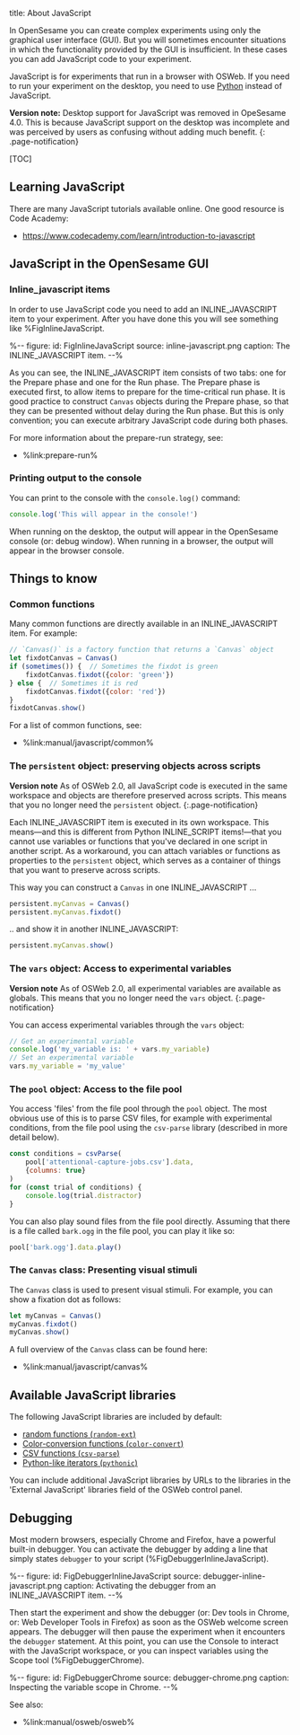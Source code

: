 title: About JavaScript

In OpenSesame you can create complex experiments using only the graphical user interface (GUI). But you will sometimes encounter situations in which the functionality provided by the GUI is insufficient. In these cases you can add JavaScript code to your experiment.

JavaScript is for experiments that run in a browser with OSWeb. If you need to run your experiment on the desktop, you need to use [Python](%url:manual/python/about%) instead of JavaScript.

__Version note:__ Desktop support for JavaScript was removed in OpeSesame 4.0. This is because JavaScript support on the desktop was incomplete and was perceived by users as confusing without adding much benefit.
{: .page-notification}

[TOC]


## Learning JavaScript

There are many JavaScript tutorials available online. One good resource is Code Academy:

- <https://www.codecademy.com/learn/introduction-to-javascript>


## JavaScript in the OpenSesame GUI


### Inline_javascript items

In order to use JavaScript code you need to add an INLINE_JAVASCRIPT item to your experiment. After you have done this you will see something like %FigInlineJavaScript.

%--
figure:
 id: FigInlineJavaScript
 source: inline-javascript.png
 caption: The INLINE_JAVASCRIPT item.
--%

As you can see, the INLINE_JAVASCRIPT item consists of two tabs: one for the Prepare phase and one for the Run phase. The Prepare phase is executed first, to allow items to prepare for the time-critical run phase. It is good practice to construct `Canvas` objects during the Prepare phase, so that they can be presented without delay during the Run phase. But this is only convention; you can execute arbitrary JavaScript code during both phases.

For more information about the prepare-run strategy, see:

- %link:prepare-run%


### Printing output to the console

You can print to the console with the `console.log()` command:

```js
console.log('This will appear in the console!')
```

When running on the desktop, the output will appear in the OpenSesame console (or: debug window). When running in a browser, the output will appear in the browser console.


## Things to know

### Common functions

Many common functions are directly available in an INLINE_JAVASCRIPT item. For example:

```js
// `Canvas()` is a factory function that returns a `Canvas` object
let fixdotCanvas = Canvas()
if (sometimes()) {  // Sometimes the fixdot is green
    fixdotCanvas.fixdot({color: 'green'})
} else {  // Sometimes it is red
    fixdotCanvas.fixdot({color: 'red'})
}
fixdotCanvas.show()
```

For a list of common functions, see:

- %link:manual/javascript/common%


### The `persistent` object: preserving objects across scripts

__Version note__ As of OSWeb 2.0, all JavaScript code is executed in the same workspace and objects are therefore preserved across scripts. This means that you no longer need the `persistent` object.
{:.page-notification}

Each INLINE_JAVASCRIPT item is executed in its own workspace. This means—and this is different from Python INLINE_SCRIPT items!—that you cannot use variables or functions that you've declared in one script in another script. As a workaround, you can attach variables or functions as properties to the `persistent` object, which serves as a container of things that you want to preserve across scripts.

This way you can construct a `Canvas` in one INLINE_JAVASCRIPT ...

```js
persistent.myCanvas = Canvas()
persistent.myCanvas.fixdot()
```

.. and show it in another INLINE_JAVASCRIPT:

```js
persistent.myCanvas.show()
```


### The `vars` object: Access to experimental variables

__Version note__ As of OSWeb 2.0, all experimental variables are available as globals. This means that you no longer need the `vars` object.
{:.page-notification}

You can access experimental variables through the `vars` object:

```js
// Get an experimental variable
console.log('my_variable is: ' + vars.my_variable)
// Set an experimental variable
vars.my_variable = 'my_value'
```


### The `pool` object: Access to the file pool

You access 'files' from the file pool through the `pool` object. The most obvious use of this is to parse CSV files, for example with experimental conditions, from the file pool using the `csv-parse` library (described in more detail below).

```js
const conditions = csvParse(
    pool['attentional-capture-jobs.csv'].data,
    {columns: true}
)
for (const trial of conditions) {
    console.log(trial.distractor)
}
```

You can also play sound files from the file pool directly. Assuming that there is a file called `bark.ogg` in the file pool, you can play it like so:

```js
pool['bark.ogg'].data.play()
```


### The `Canvas` class: Presenting visual stimuli

The `Canvas` class is used to present visual stimuli. For example, you can show a fixation dot as follows:

```js
let myCanvas = Canvas()
myCanvas.fixdot()
myCanvas.show()
```

A full overview of the `Canvas` class can be found here:

- %link:manual/javascript/canvas%

## Available JavaScript libraries

The following JavaScript libraries are included by default:

- [random functions (`random-ext`)](%url:manual/javascript/random%)
- [Color-conversion functions (`color-convert`)](%url:manual/javascript/color-convert%)
- [CSV functions (`csv-parse`)](%url:manual/javascript/csv%)
- [Python-like iterators (`pythonic`)](%url:manual/javascript/pythonic%)

You can include additional JavaScript libraries by URLs to the libraries in the 'External JavaScript' libraries field of the OSWeb control panel.


## Debugging

Most modern browsers, especially Chrome and Firefox, have a powerful built-in debugger. You can activate the debugger by adding a line that simply states `debugger` to your script (%FigDebuggerInlineJavaScript).

%--
figure:
 id: FigDebuggerInlineJavaScript
 source: debugger-inline-javascript.png
 caption: Activating the debugger from an INLINE_JAVASCRIPT item.
--%


Then start the experiment and show the debugger (or: Dev tools in Chrome, or: Web Developer Tools in Firefox) as soon as the OSWeb welcome screen appears. The debugger will then pause the experiment when it encounters the `debugger` statement. At this point, you can use the Console to interact with the JavaScript workspace, or you can inspect variables using the Scope tool (%FigDebuggerChrome).

%--
figure:
 id: FigDebuggerChrome
 source: debugger-chrome.png
 caption: Inspecting the variable scope in Chrome.
--%

See also:

- %link:manual/osweb/osweb%
